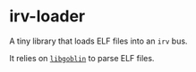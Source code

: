# irv-loader
A tiny library that loads ELF files into an `irv` bus.

It relies on [`libgoblin`](https://github.com/m4b/goblin) to parse ELF files.